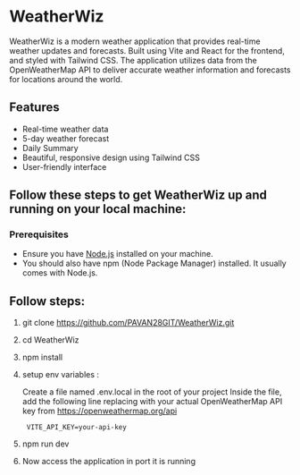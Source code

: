 # WeatherWiz

WeatherWiz is a modern weather application that provides real-time weather updates and forecasts. Built using Vite and React for the frontend, and styled with Tailwind CSS. The application utilizes data from the OpenWeatherMap API to deliver accurate weather information and forecasts for locations around the world.

## Features

- Real-time weather data
- 5-day weather forecast
- Daily Summary
- Beautiful, responsive design using Tailwind CSS
- User-friendly interface

## Follow these steps to get WeatherWiz up and running on your local machine:

### Prerequisites

- Ensure you have [Node.js](https://nodejs.org/) installed on your machine.
- You should also have npm (Node Package Manager) installed. It usually comes with Node.js.


## Follow steps:

1. git clone https://github.com/PAVAN28GIT/WeatherWiz.git
2. cd WeatherWiz
3. npm install

4. setup env variables :
   
   Create a file named .env.local in the root of your project
   Inside the file, add the following line replacing <your-api-key> with your actual OpenWeatherMap API key from https://openweathermap.org/api

        VITE_API_KEY=your-api-key

5. npm run dev
6. Now access the application in port it is running



